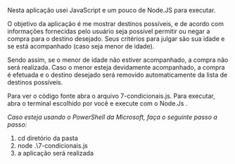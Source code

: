 Nesta aplicação usei JavaScript e um pouco de Node.JS para executar.

O objetivo da aplicação é me mostrar destinos possíveis, e de acordo com informações fornecidas pelo usuário seja possível
permitir ou negar a compra para o destino desejado. Seus critérios para julgar são sua idade e se está acompanhado (caso seja menor de idade).

Sendo assim, se o menor de idade não estiver acompanhado, a compra não será realizada.
Caso o menor esteja devidamente acompanhado, a compra é efetuada e o destino desejado será removido automaticamente da lista
de destinos possíveis.

Para ver o código fonte abra o arquivo 7-condicionais.js.
Para executar, abra o terminal escolhido por você e execute com o Node.Js .

*Caso esteja usando o PowerShell da Microsoft, faça o seguinte passo a passo:*
1. cd diretório da pasta
2. node .\7-condicionais.js
3. a aplicação será realizada
